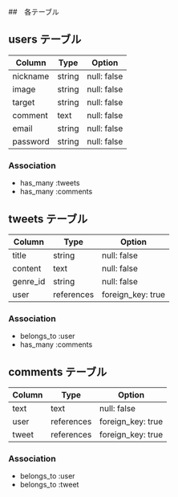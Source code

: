 ##　各テーブル

## users テーブル

| Column  | Type  | Option |
| ------- | ----- | ------ |
| nickname | string | null: false |
| image    | string | null: false |
| target  | string | null: false  |
| comment | text   | null: false  |
| email    | string | null: false |
| password | string | null: false |

### Association

- has_many :tweets
- has_many :comments


## tweets テーブル

| Column | Type | Option |
| ------ | ---- | ------ |
| title  | string | null: false |
| content | text | null: false |
| genre_id | string | null: false |
| user | references | foreign_key: true |

### Association

- belongs_to :user
- has_many :comments



## comments テーブル

| Column | Type | Option |
| ------ | ---- | ------ |
| text   | text | null: false |
| user   | references | foreign_key: true |
| tweet  | references | foreign_key: true |

### Association

- belongs_to :user
- belongs_to :tweet 
